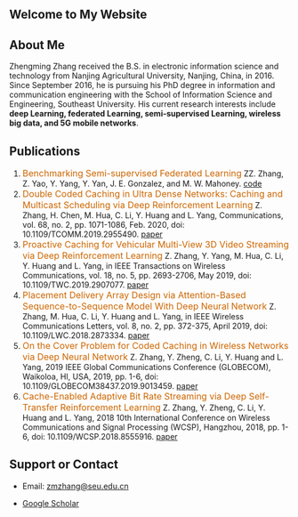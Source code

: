 ## Welcome to My Website


## About Me
Zhengming Zhang received the B.S. in electronic information science and technology from Nanjing Agricultural University, Nanjing, China, in 2016. Since September 2016, he is pursuing his PhD degree in information and communication engineering with the School of Information Science and Engineering, Southeast University. His current research interests include **deep Learning, federated Learning, semi-supervised Learning, wireless big data, and 5G mobile networks**.

## Publications
1. <font color='#CC6600' size=3>Benchmarking Semi-supervised Federated Learning</font> ZZ. Zhang, Z. Yao, Y. Yang, Y. Yan, J. E. Gonzalez, and M. W. Mahoney. [code](https://github.com/jhcknzzm/SSFL-Benchmarking-Semi-supervised-Federated-Learning)
2. <font color='#CC6600' size=3>Double Coded Caching in Ultra Dense Networks: Caching and Multicast Scheduling via Deep Reinforcement Learning</font> Z. Zhang, H. Chen, M. Hua, C. Li, Y. Huang and L. Yang, Communications, vol. 68, no. 2, pp. 1071-1086, Feb. 2020, doi: 10.1109/TCOMM.2019.2955490. [paper](https://ieeexplore.ieee.org/document/8911375)
3. <font color='#CC6600' size=3>Proactive Caching for Vehicular Multi-View 3D Video Streaming via Deep Reinforcement Learning</font> Z. Zhang, Y. Yang, M. Hua, C. Li, Y. Huang and L. Yang, in IEEE Transactions on Wireless Communications, vol. 18, no. 5, pp. 2693-2706, May 2019, doi: 10.1109/TWC.2019.2907077. [paper](https://ieeexplore.ieee.org/document/8677285)
4. <font color='#CC6600' size=3>Placement Delivery Array Design via Attention-Based Sequence-to-Sequence Model With Deep Neural Network</font> Z. Zhang, M. Hua, C. Li, Y. Huang and L. Yang, in IEEE Wireless Communications Letters, vol. 8, no. 2, pp. 372-375, April 2019, doi: 10.1109/LWC.2018.2873334. [paper](https://ieeexplore.ieee.org/document/8478380)
5. <font color='#CC6600' size=3>On the Cover Problem for Coded Caching in Wireless Networks via Deep Neural Network</font> Z. Zhang, Y. Zheng, C. Li, Y. Huang and L. Yang, 2019 IEEE Global Communications Conference (GLOBECOM), Waikoloa, HI, USA, 2019, pp. 1-6, doi: 10.1109/GLOBECOM38437.2019.9013459. [paper](https://ieeexplore.ieee.org/document/9013459)
6. <font color='#CC6600' size=3>Cache-Enabled Adaptive Bit Rate Streaming via Deep Self-Transfer Reinforcement Learning</font> Z. Zhang, Y. Zheng, C. Li, Y. Huang and L. Yang, 2018 10th International Conference on Wireless Communications and Signal Processing (WCSP), Hangzhou, 2018, pp. 1-6, doi: 10.1109/WCSP.2018.8555916. [paper](https://ieeexplore.ieee.org/document/8555916)


## Support or Contact

- Email: zmzhang@seu.edu.cn

- [Google Scholar](https://scholar.google.com/citations?user=GePqbSgAAAAJ&hl=en&oi=ao)
